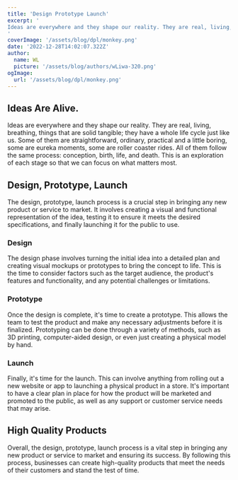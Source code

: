 ```yaml
---
title: 'Design Prototype Launch'
excerpt: '
Ideas are everywhere and they shape our reality. They are real, living, breathing, things that are solid tangible; they have a whole life cycle just like us. Some of them are straightforward, ordinary, practical and a little boring, some are eureka moments, some are roller coaster rides. All of them follow the same process: conception, birth, life, and death. This is an exploration of each stage so that we can focus on what matters most.
'
coverImage: '/assets/blog/dpl/monkey.png'
date: '2022-12-28T14:02:07.322Z'
author:
  name: WL
  picture: '/assets/blog/authors/wLiwa-320.png'
ogImage:
  url: '/assets/blog/dpl/monkey.png'
---
```


## Ideas Are Alive.

Ideas are everywhere and they shape our reality. They are real, living, breathing, things that are solid tangible; they have a whole life cycle just like us. Some of them are straightforward, ordinary, practical and a little boring, some are eureka moments, some are roller coaster rides. All of them follow the same process: conception, birth, life, and death. This is an exploration of each stage so that we can focus on what matters most.

## Design, Prototype, Launch

The design, prototype, launch process is a crucial step in bringing any new product or service to market. It involves creating a visual and functional representation of the idea, testing it to ensure it meets the desired specifications, and finally launching it for the public to use.

### Design

The design phase involves turning the initial idea into a detailed plan and creating visual mockups or prototypes to bring the concept to life. This is the time to consider factors such as the target audience, the product's features and functionality, and any potential challenges or limitations.

### Prototype 

Once the design is complete, it's time to create a prototype. This allows the team to test the product and make any necessary adjustments before it is finalized. Prototyping can be done through a variety of methods, such as 3D printing, computer-aided design, or even just creating a physical model by hand.

### Launch

Finally, it's time for the launch. This can involve anything from rolling out a new website or app to launching a physical product in a store. It's important to have a clear plan in place for how the product will be marketed and promoted to the public, as well as any support or customer service needs that may arise.

## High Quality Products 

Overall, the design, prototype, launch process is a vital step in bringing any new product or service to market and ensuring its success. By following this process, businesses can create high-quality products that meet the needs of their customers and stand the test of time.
